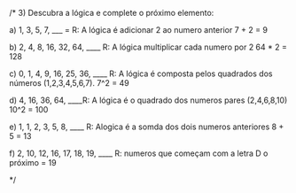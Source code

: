 /* 
3) Descubra a lógica e complete o próximo elemento:

a) 1, 3, 5, 7, ___ = R: A lógica  é adicionar 2 ao numero anterior 7 + 2 = 9 

b) 2, 4, 8, 16, 32, 64, ____ R: A lógica  multiplicar cada numero por 2 64 * 2 = 128 

c) 0, 1, 4, 9, 16, 25, 36, ____ R: A lógica é composta pelos quadrados dos números  (1,2,3,4,5,6,7). 7^2 = 49

d) 4, 16, 36, 64, ____R: A lógica é o quadrado dos numeros pares (2,4,6,8,10)  10^2 = 100

e) 1, 1, 2, 3, 5, 8, ____ R: Alogica é a somda dos dois numeros anteriores 8 + 5 = 13

f) 2, 10, 12, 16, 17, 18, 19, ____ R: numeros que começam com a letra D o próximo = 19

*/


